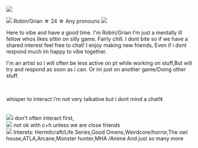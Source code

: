<p align="center">
</p>


<img src="https://images-wixmp-ed30a86b8c4ca887773594c2.wixmp.com/f/d972bf90-9636-4c03-b75d-4531ccbd5bf6/dhzcns8-773db37e-2daa-416e-ae61-ee011c688f00.png/v1/fit/w_517,h_397,q_70,strp/screenshot_3_by_itshoshiuwu_dhzcns8-375w-2x.jpg?token=eyJ0eXAiOiJKV1QiLCJhbGciOiJIUzI1NiJ9.eyJzdWIiOiJ1cm46YXBwOjdlMGQxODg5ODIyNjQzNzNhNWYwZDQxNWVhMGQyNmUwIiwiaXNzIjoidXJuOmFwcDo3ZTBkMTg4OTgyMjY0MzczYTVmMGQ0MTVlYTBkMjZlMCIsIm9iaiI6W1t7ImhlaWdodCI6Ijw9Mzk3IiwicGF0aCI6IlwvZlwvZDk3MmJmOTAtOTYzNi00YzAzLWI3NWQtNDUzMWNjYmQ1YmY2XC9kaHpjbnM4LTc3M2RiMzdlLTJkYWEtNDE2ZS1hZTYxLWVlMDExYzY4OGYwMC5wbmciLCJ3aWR0aCI6Ijw9NTE3In1dXSwiYXVkIjpbInVybjpzZXJ2aWNlOmltYWdlLm9wZXJhdGlvbnMiXX0.0cs8oNcUzZSIq6Qsv6MrzMVU2gnAU-fPOFjEVkcEfcc">  

<br>

<img src="https://images-wixmp-ed30a86b8c4ca887773594c2.wixmp.com/f/50029d8d-3c72-4991-b3aa-f037a31a5097/dcsbhp5-b75454b9-8e41-435b-a505-1bcbcc6012ae.gif?token=eyJ0eXAiOiJKV1QiLCJhbGciOiJIUzI1NiJ9.eyJzdWIiOiJ1cm46YXBwOjdlMGQxODg5ODIyNjQzNzNhNWYwZDQxNWVhMGQyNmUwIiwiaXNzIjoidXJuOmFwcDo3ZTBkMTg4OTgyMjY0MzczYTVmMGQ0MTVlYTBkMjZlMCIsIm9iaiI6W1t7InBhdGgiOiJcL2ZcLzUwMDI5ZDhkLTNjNzItNDk5MS1iM2FhLWYwMzdhMzFhNTA5N1wvZGNzYmhwNS1iNzU0NTRiOS04ZTQxLTQzNWItYTUwNS0xYmNiY2M2MDEyYWUuZ2lmIn1dXSwiYXVkIjpbInVybjpzZXJ2aWNlOmZpbGUuZG93bmxvYWQiXX0.2RnjjiJ4pRAQjLuUbePAyHrBlkv49tkG-oe4LOzgwoc">   Robin/Grian ☆ 24 ☆ Any pronouns <img src="https://images-wixmp-ed30a86b8c4ca887773594c2.wixmp.com/f/50029d8d-3c72-4991-b3aa-f037a31a5097/dcsbhp5-b75454b9-8e41-435b-a505-1bcbcc6012ae.gif?token=eyJ0eXAiOiJKV1QiLCJhbGciOiJIUzI1NiJ9.eyJzdWIiOiJ1cm46YXBwOjdlMGQxODg5ODIyNjQzNzNhNWYwZDQxNWVhMGQyNmUwIiwiaXNzIjoidXJuOmFwcDo3ZTBkMTg4OTgyMjY0MzczYTVmMGQ0MTVlYTBkMjZlMCIsIm9iaiI6W1t7InBhdGgiOiJcL2ZcLzUwMDI5ZDhkLTNjNzItNDk5MS1iM2FhLWYwMzdhMzFhNTA5N1wvZGNzYmhwNS1iNzU0NTRiOS04ZTQxLTQzNWItYTUwNS0xYmNiY2M2MDEyYWUuZ2lmIn1dXSwiYXVkIjpbInVybjpzZXJ2aWNlOmZpbGUuZG93bmxvYWQiXX0.2RnjjiJ4pRAQjLuUbePAyHrBlkv49tkG-oe4LOzgwoc">


Here to vibe and have a good time.
I'm Robin/Grian I'm just a mentally ill fellow whos likes sittin on silly game.
Fairly chill. I dont bite so if we have a shared interest feel free to chat! I enjoy making new friends, Even if i dont respond much im happy to vibe together.

I'm an artist so i will often be less active on pt while working on stuff,But will try and respond as soon as i can. 
Or im just on another game/Doing other stuff.

<br>

 whisper to interact i'm not very talkative  but i dont mind a chat!《
  
<br>
 <img src="https://images-wixmp-ed30a86b8c4ca887773594c2.wixmp.com/f/5a31c05d-39f6-4910-9239-5d7b3ca952c0/ddf9t2i-1eb6f576-8e70-4e32-b857-02887895ad68.png?token=eyJ0eXAiOiJKV1QiLCJhbGciOiJIUzI1NiJ9.eyJzdWIiOiJ1cm46YXBwOjdlMGQxODg5ODIyNjQzNzNhNWYwZDQxNWVhMGQyNmUwIiwiaXNzIjoidXJuOmFwcDo3ZTBkMTg4OTgyMjY0MzczYTVmMGQ0MTVlYTBkMjZlMCIsIm9iaiI6W1t7InBhdGgiOiJcL2ZcLzVhMzFjMDVkLTM5ZjYtNDkxMC05MjM5LTVkN2IzY2E5NTJjMFwvZGRmOXQyaS0xZWI2ZjU3Ni04ZTcwLTRlMzItYjg1Ny0wMjg4Nzg5NWFkNjgucG5nIn1dXSwiYXVkIjpbInVybjpzZXJ2aWNlOmZpbGUuZG93bmxvYWQiXX0.IIBGh9jlycZVV29J0-NGTYeNKUh2CcrYK6ud8cMyxY8">i don't often interact first,
 <br>
 <img src="https://images-wixmp-ed30a86b8c4ca887773594c2.wixmp.com/f/5a31c05d-39f6-4910-9239-5d7b3ca952c0/ddf9t2i-1eb6f576-8e70-4e32-b857-02887895ad68.png?token=eyJ0eXAiOiJKV1QiLCJhbGciOiJIUzI1NiJ9.eyJzdWIiOiJ1cm46YXBwOjdlMGQxODg5ODIyNjQzNzNhNWYwZDQxNWVhMGQyNmUwIiwiaXNzIjoidXJuOmFwcDo3ZTBkMTg4OTgyMjY0MzczYTVmMGQ0MTVlYTBkMjZlMCIsIm9iaiI6W1t7InBhdGgiOiJcL2ZcLzVhMzFjMDVkLTM5ZjYtNDkxMC05MjM5LTVkN2IzY2E5NTJjMFwvZGRmOXQyaS0xZWI2ZjU3Ni04ZTcwLTRlMzItYjg1Ny0wMjg4Nzg5NWFkNjgucG5nIn1dXSwiYXVkIjpbInVybjpzZXJ2aWNlOmZpbGUuZG93bmxvYWQiXX0.IIBGh9jlycZVV29J0-NGTYeNKUh2CcrYK6ud8cMyxY8"> not ok with c+h unless we are close friends 
<br>
   <img src="https://images-wixmp-ed30a86b8c4ca887773594c2.wixmp.com/f/5a31c05d-39f6-4910-9239-5d7b3ca952c0/ddf9t2i-1eb6f576-8e70-4e32-b857-02887895ad68.png?token=eyJ0eXAiOiJKV1QiLCJhbGciOiJIUzI1NiJ9.eyJzdWIiOiJ1cm46YXBwOjdlMGQxODg5ODIyNjQzNzNhNWYwZDQxNWVhMGQyNmUwIiwiaXNzIjoidXJuOmFwcDo3ZTBkMTg4OTgyMjY0MzczYTVmMGQ0MTVlYTBkMjZlMCIsIm9iaiI6W1t7InBhdGgiOiJcL2ZcLzVhMzFjMDVkLTM5ZjYtNDkxMC05MjM5LTVkN2IzY2E5NTJjMFwvZGRmOXQyaS0xZWI2ZjU3Ni04ZTcwLTRlMzItYjg1Ny0wMjg4Nzg5NWFkNjgucG5nIn1dXSwiYXVkIjpbInVybjpzZXJ2aWNlOmZpbGUuZG93bmxvYWQiXX0.IIBGh9jlycZVV29J0-NGTYeNKUh2CcrYK6ud8cMyxY8"">  Interets: Hermitcraft/Life Series,Good Omens,Weirdcore/horror,The owl house,ATLA,Arcane,Monster hunter,MHA /Anime And just so many more
<br>


<br>
       
<p align="center">
</p>
